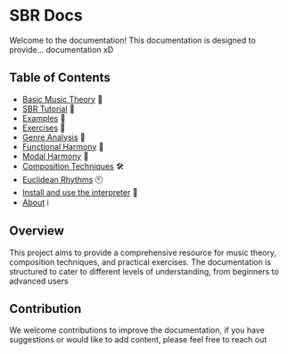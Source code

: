 # SBR Docs

Welcome to the documentation! This documentation is designed to provide... documentation xD

## Table of Contents

- [Basic Music Theory](basic-music-theory.md) 🎼
- [SBR Tutorial](sbr-tutorial.md) 📖
- [Examples](examples.md) 🎹
- [Exercises](exercises.md) 📝
- [Genre Analysis](genre-analysis.md) 🎷
- [Functional Harmony](functional-harmony.md) 🔗
- [Modal Harmony](modal-harmony.md) 🌈
- [Composition Techniques](composition-techniques.md) 🛠️
- [Euclidean Rhythms](euclidean_rhythms.md) 🕙
- [Install and use the interpreter](install-and-use_the-interpreter.md) 🌈
- [About](about.md) ℹ️


## Overview

This project aims to provide a comprehensive resource for music theory, composition techniques, and practical exercises. The documentation is structured to cater to different levels of understanding, from beginners to advanced users

## Contribution

We welcome contributions to improve the documentation, if you have suggestions or would like to add content, please feel free to reach out
